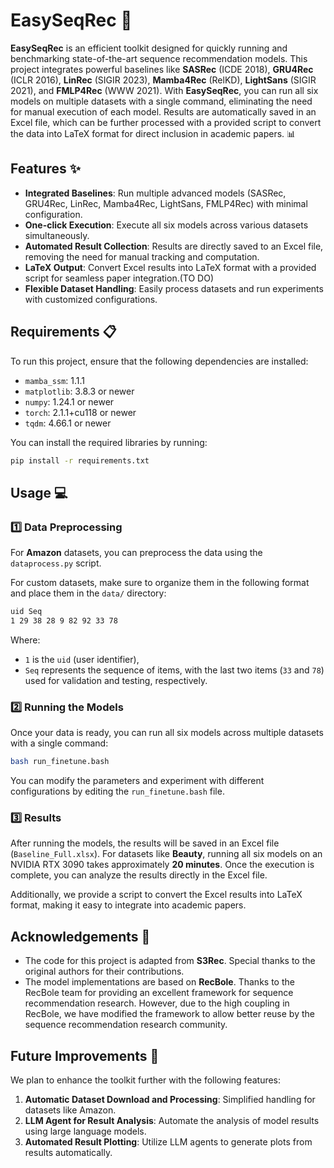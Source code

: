 # EasySeqRec 🚀

**EasySeqRec** is an efficient toolkit designed for quickly running and benchmarking state-of-the-art sequence recommendation models. This project integrates powerful baselines like **SASRec** (ICDE 2018), **GRU4Rec** (ICLR 2016), **LinRec** (SIGIR 2023), **Mamba4Rec** (RelKD), **LightSans** (SIGIR 2021), and **FMLP4Rec** (WWW 2021). With **EasySeqRec**, you can run all six models on multiple datasets with a single command, eliminating the need for manual execution of each model. Results are automatically saved in an Excel file, which can be further processed with a provided script to convert the data into LaTeX format for direct inclusion in academic papers. 📊

## Features ✨

- **Integrated Baselines**: Run multiple advanced models (SASRec, GRU4Rec, LinRec, Mamba4Rec, LightSans, FMLP4Rec) with minimal configuration. 
- **One-click Execution**: Execute all six models across various datasets simultaneously. 
- **Automated Result Collection**: Results are directly saved to an Excel file, removing the need for manual tracking and computation. 
- **LaTeX Output**: Convert Excel results into LaTeX format with a provided script for seamless paper integration.(TO DO) 
- **Flexible Dataset Handling**: Easily process datasets and run experiments with customized configurations.

## Requirements 📋

To run this project, ensure that the following dependencies are installed:

- `mamba_ssm`: 1.1.1
- `matplotlib`: 3.8.3 or newer
- `numpy`: 1.24.1 or newer
- `torch`: 2.1.1+cu118 or newer
- `tqdm`: 4.66.1 or newer

You can install the required libraries by running:

```bash
pip install -r requirements.txt
```

## Usage 💻

### 1️⃣ Data Preprocessing

For **Amazon** datasets, you can preprocess the data using the `dataprocess.py` script. 

For custom datasets, make sure to organize them in the following format and place them in the `data/` directory:

```txt
uid Seq
1 29 38 28 9 82 92 33 78
```

Where:
- `1` is the `uid` (user identifier),
- `Seq` represents the sequence of items, with the last two items (`33` and `78`) used for validation and testing, respectively.

### 2️⃣ Running the Models

Once your data is ready, you can run all six models across multiple datasets with a single command:

```bash
bash run_finetune.bash
```

You can modify the parameters and experiment with different configurations by editing the `run_finetune.bash` file.

### 3️⃣ Results

After running the models, the results will be saved in an Excel file (`Baseline_Full.xlsx`). For datasets like **Beauty**, running all six models on an NVIDIA RTX 3090 takes approximately **20 minutes**. Once the execution is complete, you can analyze the results directly in the Excel file.

Additionally, we provide a script to convert the Excel results into LaTeX format, making it easy to integrate into academic papers.

## Acknowledgements 🙏

- The code for this project is adapted from **S3Rec**. Special thanks to the original authors for their contributions. 
- The model implementations are based on **RecBole**. Thanks to the RecBole team for providing an excellent framework for sequence recommendation research. However, due to the high coupling in RecBole, we have modified the framework to allow better reuse by the sequence recommendation research community.

## Future Improvements 🚀

We plan to enhance the toolkit further with the following features:

1. **Automatic Dataset Download and Processing**: Simplified handling for datasets like Amazon.
2. **LLM Agent for Result Analysis**: Automate the analysis of model results using large language models.
3. **Automated Result Plotting**: Utilize LLM agents to generate plots from results automatically.
